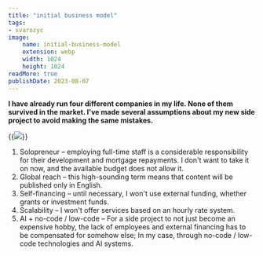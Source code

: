 ```yaml
---
title: "initial business model"
tags:
- svarozyc
image:
    name: initial-business-model
    extension: webp
    width: 1024
    height: 1024
readMore: true
publishDate: 2023-08-07
---
```

**I have already run four different companies in my life. None of them survived in the market. I've made several assumptions about my new side project to avoid making the same mistakes.**
<!--more-->
{{<image src="initial-business-model.webp" caption="engineer building the robot" displayCaption="false">}}
1. Solopreneur – employing full-time staff is a considerable responsibility for their development and mortgage repayments. I don't want to take it on now, and the available budget does not allow it.
2. Global reach – this high-sounding term means that content will be published only in English.
3. Self-financing – until necessary, I won't use external funding, whether grants or investment funds.
4. Scalability – I won't offer services based on an hourly rate system.
5. AI + no-code / low-code – For a side project to not just become an expensive hobby, the lack of employees and external financing has to be compensated for somehow else; In my case, through no-code / low-code technologies and AI systems.